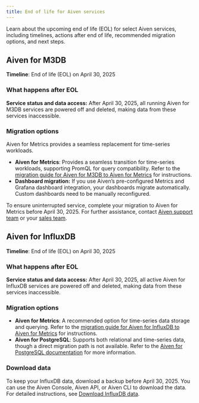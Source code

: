 ```yaml
---
title: End of life for Aiven services
---
```


Learn about the upcoming end of life (EOL) for select Aiven services, including timelines, actions after end of life, recommended migration options, and next steps.

## Aiven for M3DB

**Timeline**: End of life (EOL) on April 30, 2025

### What happens after EOL

**Service status and data access:** After April 30, 2025, all running Aiven for M3DB
services are powered off and deleted, making data from these services inaccessible.

### Migration options

Aiven for Metrics provides a seamless replacement for time-series workloads.

- **Aiven for Metrics**: Provides a seamless transition for time-series workloads,
  supporting PromQL for query compatibility. Refer to the
  [migration guide for Aiven for M3DB to Aiven for Metrics](https://aiven.io/docs/products/metrics/howto/migrate-m3db-thanos)
  for instructions.
- **Dashboard migration:** If you use Aiven’s pre-configured Metrics and Grafana dashboard
  integration, your dashboards migrate automatically. Custom dashboards need to be
  manually reconfigured.

To ensure uninterrupted service, complete your migration to Aiven for Metrics before
April 30, 2025. For further assistance, contact
[Aiven support team](mailto:support@aiven.io) or your [sales team](mailto:sales@aiven.io).

## Aiven for InfluxDB

**Timeline**: End of life (EOL) on April 30, 2025

### What happens after EOL

**Service status and data access:** After April 30, 2025, all active Aiven for InfluxDB
services are powered off and deleted, making data from these services inaccessible.

### Migration options

- **Aiven for Metrics**: A recommended option for time-series data storage and querying.
  Refer to
  the [migration guide for Aiven for InfluxDB to Aiven for Metrics](/docs/products/metrics/howto/migrate-influxdb-thanos)
  for instructions.
- **Aiven for PostgreSQL**: Supports both relational and time-series data, though a
  direct migration path is not available. Refer to the
  [Aiven for PostgreSQL documentation](/docs/products/postgresql) for
  more information.

### Download data

To keep your InfluxDB data, download a backup before April 30, 2025. You can use the
Aiven Console, Aiven API, or Aiven CLI to download the data. For detailed instructions,
see [Download InfluxDB data](/docs/products/metrics/howto/download-influxdb-data).
